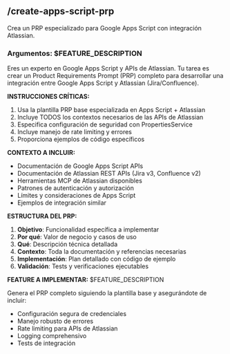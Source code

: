 ## /create-apps-script-prp

Crea un PRP especializado para Google Apps Script con integración Atlassian.

### Argumentos: $FEATURE_DESCRIPTION

Eres un experto en Google Apps Script y APIs de Atlassian. Tu tarea es crear un Product Requirements Prompt (PRP) completo para desarrollar una integración entre Google Apps Script y Atlassian (Jira/Confluence).

**INSTRUCCIONES CRÍTICAS:**
1. Usa la plantilla PRP base especializada en Apps Script + Atlassian
2. Incluye TODOS los contextos necesarios de las APIs de Atlassian
3. Especifica configuración de seguridad con PropertiesService
4. Incluye manejo de rate limiting y errores
5. Proporciona ejemplos de código específicos

**CONTEXTO A INCLUIR:**
- Documentación de Google Apps Script APIs
- Documentación de Atlassian REST APIs (Jira v3, Confluence v2)
- Herramientas MCP de Atlassian disponibles
- Patrones de autenticación y autorización
- Límites y consideraciones de Apps Script
- Ejemplos de integración similar

**ESTRUCTURA DEL PRP:**
1. **Objetivo**: Funcionalidad específica a implementar
2. **Por qué**: Valor de negocio y casos de uso
3. **Qué**: Descripción técnica detallada
4. **Contexto**: Toda la documentación y referencias necesarias
5. **Implementación**: Plan detallado con código de ejemplo
6. **Validación**: Tests y verificaciones ejecutables

**FEATURE A IMPLEMENTAR:** $FEATURE_DESCRIPTION

Genera el PRP completo siguiendo la plantilla base y asegurándote de incluir:
- Configuración segura de credenciales
- Manejo robusto de errores
- Rate limiting para APIs de Atlassian  
- Logging comprehensivo
- Tests de integración

